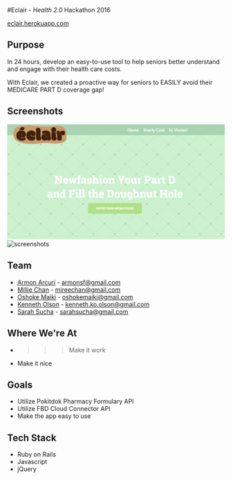 #Eclair - *Health 2.0* Hackathon 2016

[eclair.herokuapp.com](eclair.herokuapp.com)

## Purpose
In 24 hours, develop an easy-to-use tool to help seniors better understand and engage with their health care costs.

With Eclair, we created a proactive way for seniors to EASILY avoid their MEDICARE PART D coverage gap!



## Screenshots
![screenshots](/public/eclair-home.png "Home Page")
![screenshots](/public/eclair-char.png "Part D Chart")


## Team
* [Armon Arcuri](https://github.com/armoney) - armonsf@gmail.com
* [Millie Chan](https://github.com/milliechan) - mireechan@gmail.com
* [Oshoke Maiki](https://github.com/omaiki) - oshokemaiki@gmail.com
* [Kenneth Olson](https://github.com/kennetholson) - kenneth.ko.olson@gmail.com
* [Sarah Sucha](https://github.com/sarahsucha) - sarahsucha@gmail.com

## Where We're At
* >>> Make it work
* Make it nice

## Goals
* Utilize Pokitdok Pharmacy Formulary API
* Utilize FBD Cloud Connector API
* Make the app easy to use

## Tech Stack
* Ruby on Rails
* Javascript
* jQuery


